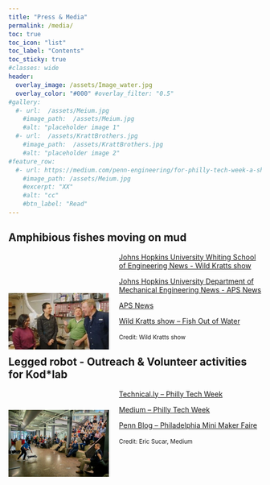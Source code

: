 ```yaml
---
title: "Press & Media"
permalink: /media/
toc: true
toc_icon: "list"
toc_label: "Contents"
toc_sticky: true
#classes: wide
header:
  overlay_image: /assets/Image_water.jpg
  overlay_color: "#000" #overlay_filter: "0.5"
#gallery:
  #- url:  /assets/Meium.jpg
    #image_path:  /assets/Meium.jpg
    #alt: "placeholder image 1"
  #- url:  /assets/KrattBrothers.jpg
    #image_path:  /assets/KrattBrothers.jpg
    #alt: "placeholder image 2"
#feature_row:
  #- url: https://medium.com/penn-engineering/for-philly-tech-week-a-showcase-for-cutting-edge-robots-ff8d36988a35
    #image_path: /assets/Meium.jpg
    #excerpt: "XX"
    #alt: "cc"
    #btn_label: "Read"
---
```

## Amphibious fishes moving on mud
<img src="/assets/KrattBrothers.jpg" alt="Alt text" style="float: left; width: 200px; margin: 80px 20px 10px 0;">
<p style="margin-left: 220px;">
<a href="https://engineering.jhu.edu/news/pbss-wild-kratts-visit-chen-lis-terradynamics-lab/" target="_blank">Johns Hopkins University Whiting School of Engineering News - Wild Kratts show</a>  
</p>

<p style="margin-left: 220px;"> 
<a href="https://me.jhu.edu/news/phd-student-shares-work-on-robotics-inspired-by-mudskippers-at-american-physical-society-march-meeting/" target="_blank">Johns Hopkins University Department of Mechanical Engineering News - APS News</a> 
</p>

<p style="margin-left: 220px;"> 
<a href="https://www.aps.org/apsnews/2024/04/mudskippers-jellyfish-inspire-robot-designs">APS News</a>
</p>

<p style="margin-left: 220px;"> 
<a href="https://pbskids.org/videos/watch/fish-out-of-water/1485713">Wild Kratts show – Fish Out of Water</a>
</p>

<p align="left">
  <small>Credit: Wild Kratts show</small>
</p>

## Legged robot - Outreach & Volunteer activities for Kod*lab
<img src="/assets/Meium.jpg" alt="Alt text" style="float: left; width: 200px; margin: 40px 20px 10px 0;">
<p style="margin-left: 220px;"> 
<a href="https://technical.ly/startups/pennovation-robotics-hub-bots-showcase-philly-tech-week/">Technical.ly – Philly Tech Week</a>
</p>

<p style="margin-left: 220px;"> 
<a href="https://medium.com/penn-engineering/for-philly-tech-week-a-showcase-for-cutting-edge-robots-ff8d36988a35">Medium – Philly Tech Week</a>
</p>

<p style="margin-left: 220px;"> 
<a href="https://blog.seas.upenn.edu/penn-engineering-featured-at-philly-s-first-mini-maker-faire-88f4e6f64324/">Penn Blog – Philadelphia Mini Maker Faire</a>
</p>

<p align="left">
  <small>Credit: Eric Sucar, Medium</small>
</p>
